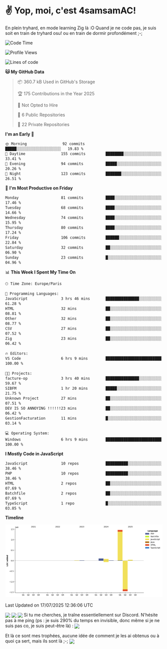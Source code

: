 # ✌ Yop, moi, c'est 4samsamAC!

En plein tryhard, en mode learning Zig là :O Quand je ne code pas, je suis soit en train de tryhard osu! ou en train de dormir profondément ;-;

<!--START_SECTION:waka-->
![Code Time](http://img.shields.io/badge/Code%20Time-831%20hrs%2048%20mins-blue)

![Profile Views](http://img.shields.io/badge/Profile%20Views-28-blue)

![Lines of code](https://img.shields.io/badge/From%20Hello%20World%20I%27ve%20Written-1.7%20million%20lines%20of%20code-blue)

**🐱 My GitHub Data** 

> 📦 360.7 kB Used in GitHub's Storage 
 > 
> 🏆 175 Contributions in the Year 2025
 > 
> 🚫 Not Opted to Hire
 > 
> 📜 6 Public Repositories 
 > 
> 🔑 22 Private Repositories 
 > 
**I'm an Early 🐤** 

```text
🌞 Morning                92 commits          █████░░░░░░░░░░░░░░░░░░░░   19.83 % 
🌆 Daytime                155 commits         ████████░░░░░░░░░░░░░░░░░   33.41 % 
🌃 Evening                94 commits          █████░░░░░░░░░░░░░░░░░░░░   20.26 % 
🌙 Night                  123 commits         ███████░░░░░░░░░░░░░░░░░░   26.51 % 
```
📅 **I'm Most Productive on Friday** 

```text
Monday                   81 commits          ████░░░░░░░░░░░░░░░░░░░░░   17.46 % 
Tuesday                  68 commits          ████░░░░░░░░░░░░░░░░░░░░░   14.66 % 
Wednesday                74 commits          ████░░░░░░░░░░░░░░░░░░░░░   15.95 % 
Thursday                 80 commits          ████░░░░░░░░░░░░░░░░░░░░░   17.24 % 
Friday                   106 commits         ██████░░░░░░░░░░░░░░░░░░░   22.84 % 
Saturday                 32 commits          ██░░░░░░░░░░░░░░░░░░░░░░░   06.90 % 
Sunday                   23 commits          █░░░░░░░░░░░░░░░░░░░░░░░░   04.96 % 
```


📊 **This Week I Spent My Time On** 

```text
🕑︎ Time Zone: Europe/Paris

💬 Programming Languages: 
JavaScript               3 hrs 46 mins       ███████████████░░░░░░░░░░   61.28 % 
HTML                     32 mins             ██░░░░░░░░░░░░░░░░░░░░░░░   08.81 % 
Other                    32 mins             ██░░░░░░░░░░░░░░░░░░░░░░░   08.77 % 
CSV                      27 mins             ██░░░░░░░░░░░░░░░░░░░░░░░   07.52 % 
Zig                      23 mins             ██░░░░░░░░░░░░░░░░░░░░░░░   06.42 % 

🔥 Editors: 
VS Code                  6 hrs 9 mins        █████████████████████████   100.00 % 

🐱‍💻 Projects: 
facture-op               3 hrs 40 mins       ███████████████░░░░░░░░░░   59.67 % 
SIBFM                    1 hr 20 mins        █████░░░░░░░░░░░░░░░░░░░░   21.75 % 
Unknown Project          27 mins             ██░░░░░░░░░░░░░░░░░░░░░░░   07.51 % 
DEV IS SO ANNOYING !!!!!!23 mins             ██░░░░░░░░░░░░░░░░░░░░░░░   06.42 % 
GestionFacturation       11 mins             █░░░░░░░░░░░░░░░░░░░░░░░░   03.14 % 

💻 Operating System: 
Windows                  6 hrs 9 mins        █████████████████████████   100.00 % 
```

**I Mostly Code in JavaScript** 

```text
JavaScript               10 repos            ██████████░░░░░░░░░░░░░░░   38.46 % 
PHP                      10 repos            ██████████░░░░░░░░░░░░░░░   38.46 % 
HTML                     2 repos             ██░░░░░░░░░░░░░░░░░░░░░░░   07.69 % 
Batchfile                2 repos             ██░░░░░░░░░░░░░░░░░░░░░░░   07.69 % 
TypeScript               1 repo              █░░░░░░░░░░░░░░░░░░░░░░░░   03.85 % 
```



**Timeline**

![Lines of Code chart](https://raw.githubusercontent.com/4samsamAC/4samsamAC/main/assets/bar_graph.png)


 Last Updated on 17/07/2025 12:36:06 UTC
<!--END_SECTION:waka-->
<img align="center" src="https://wakatime.com/share/@05e9693c-ae09-4eda-80e1-420e9727a814/cd575566-5d1a-4a1b-bd1b-7821aa98ed37.svg"/>
<img align="center" src="https://github-readme-stats.vercel.app/api?username=4samsamAC&show_icons=true&theme=midnight-purple&count_private=true"/>
<img align="center" src="https://github-readme-stats.vercel.app/api/top-langs/?username=4samsamAC&layout=compact&theme=midnight-purple&count_private=true"/>
<!-- [![Ashutosh's github activity graph](https://github-readme-activity-graph.vercel.app/graph?username=4samsamAC&bg_color=2f3640&color=00a8ff&line=82ccdd&point=00a8ff&area=true&hide_border=true)](https://github.com/ashutosh00710/github-readme-activity-graph) -->
Si tu me cherches, je traîne essentiellement sur Discord. N'hésite pas à me ping (ps : je suis 290% du temps en invisible, donc même si je ne suis pas co, je suis peut-être là) : 
<a href="discord://-/users/581625633830993961"><img align="center" src="https://discord.c99.nl/widget/theme-2/581625633830993961.png"/></a>

Et là ce sont mes trophées, aucune idée de comment je les ai obtenus ou à quoi ça sert, mais ils sont là ;-;
<img align="center" src="https://github-profile-trophy.vercel.app/?username=4samsamAC&theme=onedark"/>
